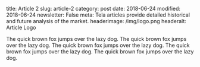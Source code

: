 title: Article 2
slug: article-2
category: post
date: 2018-06-24
modified: 2018-06-24
newsletter: False
meta: Tela articles provide detailed historical and future analysis of the market.
headerimage: /img/logo.png
headeralt: Article Logo


The quick brown fox jumps over the lazy dog. The quick brown fox jumps over the lazy dog. The quick brown fox jumps over the lazy dog. The quick brown fox jumps over the lazy dog. The quick brown fox jumps over the lazy dog.